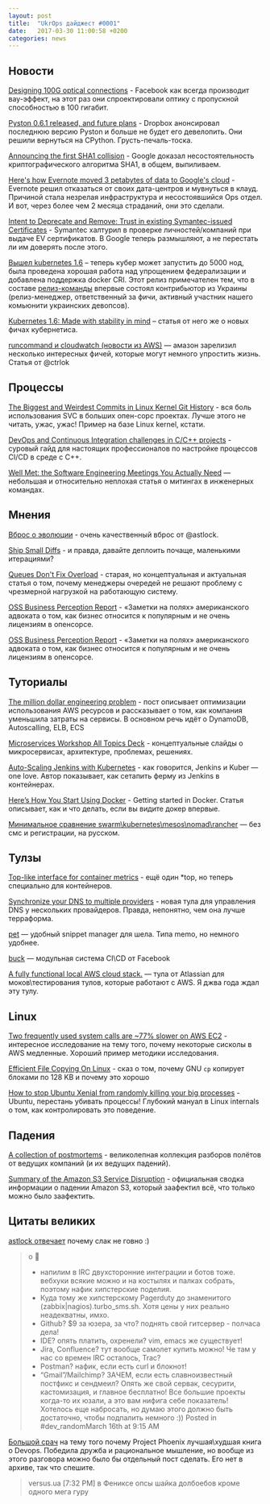```yaml
---
layout: post
title:  "UkrOps дайджест #0001"
date:   2017-03-30 11:00:58 +0200
categories: news
---
```



Новости
-------
[Designing 100G optical connections](https://code.facebook.com/posts/1633153936991442/designing-100g-optical-connections) - Facebook как всегда производит вау-эффект, на этот раз они спроектировали оптику с пропускной способностью в 100 гигабит.  

[Pyston 0.6.1 released, and future plans](https://blog.pyston.org/2017/01/31/pyston-0-6-1-released-and-future-plans/) - Dropbox анонсировал последнюю версию Pyston и больше не будет его девелопить. Они решили вернуться на CPython. Грусть-печаль-тоска.

[Announcing the first SHA1 collision](https://security.googleblog.com/2017/02/announcing-first-sha1-collision.html) - Google доказал несостоятельность криптографического алгоритма SHA1, в общем, выпиливаем.

[Here's how Evernote moved 3 petabytes of data to Google's cloud](http://www.pcworld.com/article/3167594/data-center-cloud/heres-how-evernote-moved-3-petabytes-of-data-to-googles-cloud.html) - Evernote решил отказаться от своих дата-центров и мувнуться в клауд. Причиной стала незрелая инфраструктура и несостоявшийся Ops отдел. И вот, через более чем 2 месяца страданий, они это сделали.

[Intent to Deprecate and Remove: Trust in existing Symantec-issued Certificates](https://groups.google.com/a/chromium.org/forum/#!msg/blink-dev/eUAKwjihhBs/rpxMXjZHCQAJ) - Symantec халтурил в проверке личностей/компаний при выдаче EV сертификатов. В Google теперь размышляют, а не перестать ли им доверять после этого.

[Вышел kubernetes 1.6](https://github.com/kubernetes/kubernetes/blob/master/CHANGELOG.md/#v160) – теперь кубер может запустить до 5000 нод, была проведена хорошая работа над упрощением федерализации и добавлена поддержка docker CRI. Этот релиз примечателен тем, что в составе [релиз-команды](https://github.com/kubernetes/features/blob/master/release-1.6/release_team.md) впервые состоял контрибьютор из Украины (релиз-менеджер, ответственный за фичи, активный участник нашего комьюнити украинских девопсов).

[Kubernetes 1.6: Made with stability in mind](http://superuser.openstack.org/articles/kubernetes-1-6-new-features/) – статья от него же о новых фичах кубернетиса. 



[runcommand и cloudwatch (новости из AWS)](https://dvps.blog/run-command-i-cloud-watch-novosti-iz-aws/) — амазон зарелизил несколько интересных фичей, которые могут немного упростить жизнь. Статья от @ctrlok


Процессы
--------
[The Biggest and Weirdest Commits in Linux Kernel Git History](https://www.destroyallsoftware.com/blog/2017/the-biggest-and-weirdest-commits-in-linux-kernel-git-history) - вся боль использования SVC в больших опен-сорс проектах. Лучше этого не читать, ужас, ужас! Пример на базе Linux kernel, кстати.

[DevOps and Continuous Integration challenges in C/C++ projects](http://blog.conan.io/2017/03/14/Devops-and-Continouous-Integration-Challenges-in-C-C++-Projects.html) - суровый гайд для настоящих профессионалов по настройке процессов CI/CD в среде с C++.

[Well Met: the Software Engineering Meetings You Actually Need](https://truss.works/blog/2017/2/3/well-met-the-software-engineering-meetings-you-actually-need) — небольшая и относительно неплохая статья о митингах в инженерных командах. 


Мнения
------
[Вброс о эволюции](https://ukrops.slack.com/archives/dev_random/p1489648547087416) - очень качественный вброс от @astlock.

[Ship Small Diffs](https://blog.skyliner.io/ship-small-diffs-741308bec0d1) - и правда, давайте деплоить почаще, маленькими итерациями? 

[Queues Don't Fix Overload](http://ferd.ca/queues-don-t-fix-overload.html) - старая, но концептуальная и актуальная статья о том, почему менеджеры очередей не решают проблему с чрезмерной нагрузкой на работающую систему.

[OSS Business Perception Report](https://writing.kemitchell.com/2017/03/29/OSS-Business-Perception-Report.html) - «Заметки на полях» американского адвоката о том, как бизнес относится к популярным и не очень лицензиям в опенсорсе.

[OSS Business Perception Report](https://writing.kemitchell.com/2017/03/29/OSS-Business-Perception-Report.html) - «Заметки на полях» американского адвоката о том, как бизнес относится к популярным и не очень лицензиям в опенсорсe.


Туториалы
---------
[The million dollar engineering problem](https://segment.com/blog/the-million-dollar-eng-problem/) - пост описывает оптимизации использования AWS ресурсов и рассказывает о том, как компания уменьшила затраты на сервисы. В основном речь идёт о DynamoDB, Autoscalling, ELB, ECS

[Microservices Workshop All Topics Deck](https://www.slideshare.net/adriancockcroft/microservices-workshop-all-topics-deck-2016) - концептуальные слайды о микросервисах, архитектуре, проблемах, решениях.

[Auto-Scaling Jenkins with Kubernetes](http://www.monkeylittle.com/blog/2017/02/09/autoscaling-jenkins-with-kubernetes.html) - как говорится, Jenkins и Kuber — one love. Автор показывает, как сетапить ферму из Jenkins в контейнерах.

[Here’s How You Start Using Docker](http://djangostars.com/blog/heres-how-you-start-using-docker/) - Getting started in Docker. Статья описывает, как и что делать, если вы видите докер впервые. 

[Минимальное сравнение swarm\kubernetes\mesos\nomad\rancher](https://dvps.blog/minimalnoie-sravnieniie-swarm-kubernetes-mesos-nomad-rancher/) — без смс и регистрации, на русском. 


Тулзы
-----
[Top-like interface for container metrics](https://github.com/bcicen/ctop) - ещё один *top, но теперь специально для контейнеров.

[Synchronize your DNS to multiple providers](https://github.com/StackExchange/dnscontrol) - новая тула для управления DNS у нескольких провайдеров. Правда, непонятно, чем она лучше терраформа.

[pet](https://github.com/knqyf263/pet) — удобный snippet manager для шела. Типа memo, но немного удобнее. 

[buck](https://buckbuild.com) — модульная система CI\CD от Facebook


[A fully functional local AWS cloud stack.](https://github.com/atlassian/localstack) —  тула от Atlassian для моков\тестирования тулов, которые работают с AWS. Я джва года ждал эту тулу. 

Linux
-----
[Two frequently used system calls are ~77% slower on AWS EC2](https://blog.packagecloud.io/eng/2017/03/08/system-calls-are-much-slower-on-ec2/) - интересное исследование на тему того, почему некоторые сисколы в AWS медленные. Хороший пример методики исследования.

[Efficient File Copying On Linux](https://eklitzke.org/efficient-file-copying-on-linux) - сказ о том, почему GNU `cp` копирует блоками по 128 KB и почему это хорошо

[How to stop Ubuntu Xenial from randomly killing your big processes](https://blog.meteor.com/how-to-stop-ubuntu-xenial-from-randomly-killing-your-big-processes-4a3e2d09323f) - Ubuntu, перестань убивать процессы! Глубокий мануал в Linux internals о том, как контролировать это поведение.


Падения
-------
[A collection of postmortems](https://github.com/danluu/post-mortems) - великолепная коллекция разборов полётов от ведущих компаний (и их ведущих падений).

[Summary of the Amazon S3 Service Disruption](https://aws.amazon.com/ru/message/41926/) - официальная сводка информации о падении Amazon S3, который заафектил всё, что только можно было заафектить.


Цитаты великих
--------------

[astlock отвечает](https://ukrops.slackarchive.io/dev_random/page-86/ts-1489648547087416) почему слак не говно :) 
> о :slightly_smiling_face:
> - напилим в IRC двухсторонние интеграции и ботов тоже. вебхуки всякие можно и на костылях и палках собрать, поэтому нафик хипстерские поделия.
> - Куда тому же хипстерскому Pagerduty до знаменитого (zabbix|nagios).turbo_sms.sh. Хотя цены у них реально неадекватны, имхо.
> - Github? $9 за юзера, за что? поднять свой гитсервер - полчаса дела! 
> - IDE? опять платить, охренели? vim, emacs же существует!
> - Jira, Confluence? тут вообще самолет купить можно! Че там у нас со времен IRC осталось, Trac? 
> - Postman? нафик, если есть curl и блокнот!
> - “Gmail”/Mailchimp? ЗАЧЕМ, если есть славноизвестный постфикс и сендмеил? Опять же свой сервак, сесурити, кастомизация, и главное бесплатно! Все большие проекты когда-то их юзали, а это вам нифига себе показатель!
> Хотелось еще набросать, но думаю этого должно быть достаточно, чтобы подпалить немного :))
> Posted in #dev_randomMarch 16th at 9:15 AM

[Большой срач](https://ukrops.slack.com/archives/C2ALCPURW/p1489426379038103) на тему того почему Project Phoenix лучшая\худшая книга о Devops. Победила дружба и рациональное мышление, но вообще из этого разговора можно было бы отдельный пост сделать. Его нет в архиве, так что спешите. 

> versus.ua [7:32 PM] 
> в Фениксе опсы  шайка долбоебов кроме одного мега гуру
